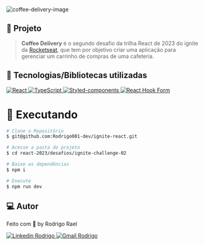 ![coffee-delivery-image](https://github.com/Rodrigo001-dev/ignite-react/blob/main/react-2023/desafios/ignite-challenge-02/.github/images/coffee-delivery.gif)

## :page_with_curl: Projeto

> <b>Coffee Delivery</b> é o segundo desafio da trilha React de 2023 do ignite da [Rocketseat](https://github.com/Rocketseat), que tem por objetivo criar uma aplicação para gerenciar um carrinho de compras de uma cafeteria.

## 🚀 Tecnologias/Bibliotecas utilizadas

<a href="https://pt-br.reactjs.org/" target="_blank"> <img src="https://img.shields.io/badge/-ReactJS-61DAFB?style=flat-square&logo=React&logoColor=white" alt="React"> </a>
<a href="https://www.typescriptlang.org/" target="_blank"> <img src="https://img.shields.io/badge/-TypeScript-3178C6?style=flat-square&logo=TypeScript&logoColor=white" alt="TypeScript"> </a>
<a href="https://styled-components.com/" target="_blank"> <img src="https://img.shields.io/badge/-Styled_Components-db7092?style=flat-square&logo=styled-components&logoColor=white" alt="Styled-components"> </a>
<a href="https://react-hook-form.com/" target="_blank"> <img src="https://img.shields.io/badge/-React%20Hook%20Form-%23EC5990?style=flat-square&logo=reacthookform&logoColor=white" alt="React Hook Form"> </a>

# :construction_worker: Executando

```bash
# Clone o Repositório
$ git@github.com:Rodrigo001-dev/ignite-react.git
```

```bash
# Acesse a pasta do projeto
$ cd react-2023/desafios/ignite-challenge-02
```

```bash
# Baixe as dependências
$ npm i
```

```bash
# Execute
$ npm run dev
```

## 💻 Autor

Feito com 💜 by Rodrigo Rael

<a href="https://www.linkedin.com/in/rodrigo-rael-a7a4b51a9/" target="_blank"> <img src="https://img.shields.io/badge/-RodrigoRael-blue?style=flat-square&logo=Linkedin&logoColor=white&link=https" alt="Linkedin Rodrigo"> </a>
<a href="https://img.shields.io/badge/-rodrigorael53@gmail.com-c14438?style=flat-square&logo=Gmail&logoColor=white&link=mailto:rodrigorael53@gmail.com" target="_blank"> <img src="https://img.shields.io/badge/-rodrigorael53@gmail.com-c14438?style=flat-square&logo=Gmail&logoColor=white&link=mailto:rodrigorael53@gmail.com" alt="Gmail Rodrigo"> </a>
